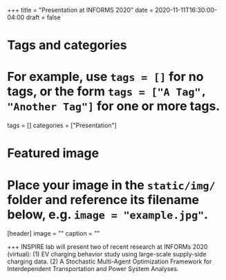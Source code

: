 +++
title = "Presentation at INFORMS 2020"
date = 2020-11-11T16:30:00-04:00
draft = false

# Tags and categories
# For example, use `tags = []` for no tags, or the form `tags = ["A Tag", "Another Tag"]` for one or more tags.
tags = []
categories = ["Presentation"]

# Featured image
# Place your image in the `static/img/` folder and reference its filename below, e.g. `image = "example.jpg"`.
[header]
image = ""
caption = ""

+++
INSPIRE lab will present two of recent research at INFORMs 2020 (virtual): (1) EV charging behavior study using large-scale supply-side charging data. (2) A Stochastic Multi-Agent Optimization Framework for Interdependent Transportation and Power System Analyses.
